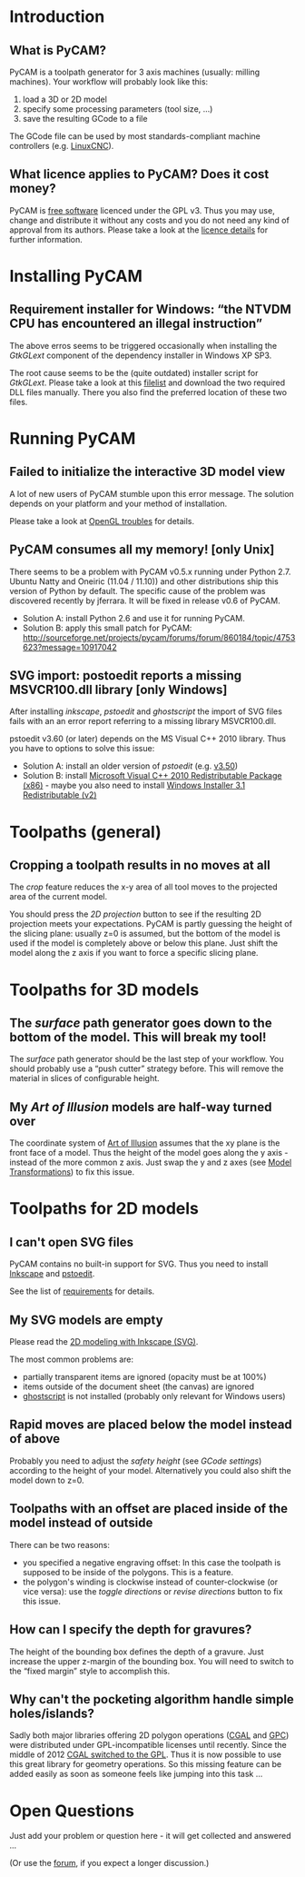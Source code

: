Introduction
============

What is PyCAM?
--------------

PyCAM is a toolpath generator for 3 axis machines (usually: milling
machines). Your workflow will probably look like this:

1.  load a 3D or 2D model
2.  specify some processing parameters (tool size, ...)
3.  save the resulting GCode to a file

The GCode file can be used by most standards-compliant machine
controllers (e.g. [LinuxCNC](http://www.linuxcnc.org/)).

What licence applies to PyCAM? Does it cost money?
--------------------------------------------------

PyCAM is [free software](http://www.gnu.org/philosophy/free-sw.html)
licenced under the GPL v3. Thus you may use, change and distribute it
without any costs and you do not need any kind of approval from its
authors. Please take a look at the [licence
details](http://www.gnu.org/licenses/gpl.html) for further information.

Installing PyCAM
================

Requirement installer for Windows: “the NTVDM CPU has encountered an illegal instruction”
-----------------------------------------------------------------------------------------

The above erros seems to be triggered occasionally when installing the
*GtkGLext* component of the dependency installer in Windows XP SP3.

The root cause seems to be the (quite outdated) installer script for
*GtkGLext*. Please take a look at this
[filelist](http://sourceforge.net/projects/pycam/files/dependency-installer/win32/external_binaries/gtkglext/)
and download the two required DLL files manually. There you also find
the preferred location of these two files.

Running PyCAM
=============

Failed to initialize the interactive 3D model view
--------------------------------------------------

A lot of new users of PyCAM stumble upon this error message. The
solution depends on your platform and your method of installation.

Please take a look at [OpenGL troubles](opengl-troubles.md) for
details.

PyCAM consumes all my memory! \[only Unix\]
-------------------------------------------

There seems to be a problem with PyCAM v0.5.x running under Python 2.7.
Ubuntu Natty and Oneiric (11.04 / 11.10)) and other distributions ship
this version of Python by default. The specific cause of the problem was
discovered recently by jferrara. It will be fixed in release v0.6 of
PyCAM.

* Solution A: install Python 2.6 and use it for running PyCAM.
* Solution B: apply this small patch for PyCAM: <http://sourceforge.net/projects/pycam/forums/forum/860184/topic/4753623?message=10917042>

SVG import: postoedit reports a missing MSVCR100.dll library \[only Windows\]
-----------------------------------------------------------------------------

After installing *inkscape*, *pstoedit* and *ghostscript* the import of
SVG files fails with an an error report referring to a missing library
MSVCR100.dll.

pstoedit v3.60 (or later) depends on the MS Visual C++ 2010 library.
Thus you have to options to solve this issue:

* Solution A: install an older version of *pstoedit* (e.g. [v3.50](http://sourceforge.net/projects/pstoedit/files/pstoedit/3.50/))
* Solution B: install [Microsoft Visual C++ 2010 Redistributable Package (x86)](http://www.microsoft.com/download/en/details.aspx?id=5555) - maybe you also need to install [Windows Installer 3.1 Redistributable (v2)](http://www.microsoft.com/download/en/details.aspx?displaylang=en&id=25)

Toolpaths (general)
===================

Cropping a toolpath results in no moves at all
----------------------------------------------

The *crop* feature reduces the x-y area of all tool moves to the
projected area of the current model.

You should press the *2D projection* button to see if the resulting 2D
projection meets your expectations. PyCAM is partly guessing the height
of the slicing plane: usually z=0 is assumed, but the bottom of the
model is used if the model is completely above or below this plane. Just
shift the model along the z axis if you want to force a specific slicing
plane.

Toolpaths for 3D models
=======================

The *surface* path generator goes down to the bottom of the model. This will break my tool!
-------------------------------------------------------------------------------------------

The *surface* path generator should be the last step of your workflow.
You should probably use a “push cutter” strategy before. This will
remove the material in slices of configurable height.

My *Art of Illusion* models are half-way turned over
----------------------------------------------------

The coordinate system of [Art of Illusion](http://artofillusion.org/)
assumes that the xy plane is the front face of a model. Thus the height
of the model goes along the y axis - instead of the more common z axis.
Just swap the y and z axes (see 
[Model Transformations](model-transformations.md)) to fix this issue.

Toolpaths for 2D models
=======================

I can't open SVG files
----------------------

PyCAM contains no built-in support for SVG. Thus you need to install
[Inkscape](http://inkscape.org) and
[pstoedit](http://www.pstoedit.net/pstoedit).

See the list of
[requirements](requirements#Optional_external_programs) for
details.

My SVG models are empty
-----------------------

Please read the [2D modeling with Inkscape (SVG)](modeling-inkscape-svg.md).

The most common problems are:

-   partially transparent items are ignored (opacity must be at 100%)
-   items outside of the document sheet (the canvas) are ignored
-   [ghostscript](http://pages.cs.wisc.edu/~ghost/) is not installed
    (probably only relevant for Windows users)

Rapid moves are placed below the model instead of above
-------------------------------------------------------

Probably you need to adjust the *safety height* (see *GCode settings*)
according to the height of your model. Alternatively you could also shift
the model down to z=0.

Toolpaths with an offset are placed inside of the model instead of outside
--------------------------------------------------------------------------

There can be two reasons:

* you specified a negative engraving offset: In this case the toolpath is supposed to be inside of the polygons. This is a feature.
* the polygon's winding is clockwise instead of counter-clockwise (or vice versa): use the *toggle directions* or *revise directions* button to fix this issue.

How can I specify the depth for gravures?
-----------------------------------------

The height of the bounding box defines the depth of a gravure. Just
increase the upper z-margin of the bounding box. You will need to switch
to the “fixed margin” style to accomplish this.

Why can't the pocketing algorithm handle simple holes/islands?
--------------------------------------------------------------

Sadly both major libraries offering 2D polygon operations
([CGAL](http://www.cgal.org/) and
[GPC](http://www.cs.man.ac.uk/~toby/alan/software/)) were distributed
under GPL-incompatible licenses until recently. Since the middle of 2012
[CGAL switched to the GPL](http://www.cgal.org/license.html). Thus it is
now possible to use this great library for geometry operations. So this
missing feature can be added easily as soon as someone feels like
jumping into this task ...

Open Questions
==============

Just add your problem or question here - it will get collected and
answered ...

(Or use the
[forum](http://sourceforge.net/projects/pycam/forums/forum/860184), if
you expect a longer discussion.)
